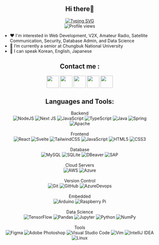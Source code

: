 <!--
**nothingkim/nothingKim** is a ✨ _special_ ✨ repository because its `README.md` (this file) appears on your GitHub profile.

Here are some ideas to get you started:

- 🔭 I’m currently working on ...
- 🌱 I’m currently learning ...
- 👯 I’m looking to collaborate on ...
- 🤔 I’m looking for help with ...
- 💬 Ask me about ...
- 📫 How to reach me: ...
- 😄 Pronouns: ...
- ⚡ Fun fact: ...

-->
<div align="center">
  <h2>Hi there👋</h2>
    <a href="https://git.io/typing-svg"><img src="https://readme-typing-svg.demolab.com?font=Fira+Code&duration=3000&pause=1000&color=F7B3D9&random=false&width=200&lines=I'm+NothingKim;CQ+CQ+DE+DS3QOD;%E7%A7%81%E3%81%AF%E3%82%B8%E3%83%A7%E3%82%A4%E3%81%A7%E3%81%99;%EC%A0%80%EB%8A%94+%EA%B9%80%EC%A3%BC%EC%98%81%EC%9E%85%EB%8B%88%EB%8B%A4" alt="Typing SVG" /></a> <br>
    <img src="https://komarev.com/ghpvc/?username=nothingkim&color=ff69b4" alt="Profile views">

</div>

- ❤️ I'm interested in Web Development, V2X, Amateur Radio, Satellite Communication, Security, Database Admin, and Data Science 
- 🌱 I’m currently a senior at Chungbuk National University
- 💬 I can speak Korean, English, Japanese

<div align="center">
  
## Contact me :
<a href="https://www.youtube.com/@nothingkim" target="_blank"> <img src="https://aoi.mediaplacepartners.com/wp-content/uploads/2021/06/Youtube-Square-Icon.jpg" width="40px"></a>
<a href="https://www.qrz.com/db/DS3QOD" target="_blank"> <img src="https://encrypted-tbn0.gstatic.com/images?q=tbn:ANd9GcQmiHzXmhrfKnU6NeB72MDgpTu6Zl8qGdUDtLanIqaYOQ&s" width="40px"></a>
<a href="https://www.instagram.com/nothingkim" target="_blank"> <img src="https://github.com/nothingkim/nothingKim/assets/101862281/765cf60f-aa48-44aa-84aa-7a21a995442b" width="40px"></a>
<a href="https://velog.io/@nothingkim" target="_blank"> <img src="https://pbs.twimg.com/profile_images/1228368893321736193/Ov0og7E8_400x400.jpg" width="40px"></a>
<a href="mailto:rkswkdwhtjs@naver.com" target="_blank"> <img src="https://encrypted-tbn0.gstatic.com/images?q=tbn:ANd9GcTI2HxM4J-c6Ujxt36urxblzlnH8eQCcevVCA&s" width="40px"></a>


## Languages and Tools:
Backend
<br>
<img alt="NodeJS" src="https://img.shields.io/badge/node.js-%2343853D.svg?style=for-the-badge&logo=node-dot-js&logoColor=white"/>
<img alt="Next JS" src="https://img.shields.io/badge/nextjs-%23000000.svg?style=for-the-badge&logo=next.js&logoColor=white"/>
<img alt="JavaScript" src="https://img.shields.io/badge/javascript-%23323330.svg?style=for-the-badge&logo=javascript&logoColor=%23F7DF1E"/>
<img alt="TypeScript" src="https://img.shields.io/badge/typescript-%23007ACC.svg?style=for-the-badge&logo=typescript&logoColor=white"/>
<img alt="Java" src="https://img.shields.io/badge/java-%23ED8B00.svg?style=for-the-badge&logo=java&logoColor=white"/>
<img alt="Spring" src="https://img.shields.io/badge/spring-%236DB33F.svg?style=for-the-badge&logo=spring&logoColor=white"/>
<img alt="Apache" src="https://img.shields.io/badge/apache-%23D42029.svg?style=for-the-badge&logo=apache&logoColor=white"/>
<br><br>
Frontend
</br>
<img alt="React" src="https://img.shields.io/badge/react-%2320232a.svg?style=for-the-badge&logo=react&logoColor=%2361DAFB"/>
<img alt="Svelte" src="https://img.shields.io/badge/svelte-%23f1413d.svg?style=for-the-badge&logo=svelte&logoColor=white"/>
<img alt="TailwindCSS" src="https://img.shields.io/badge/tailwindcss-%2338B2AC.svg?style=for-the-badge&logo=tailwind-css&logoColor=white"/>
<img alt="JavaScript" src="https://img.shields.io/badge/javascript-%23323330.svg?style=for-the-badge&logo=javascript&logoColor=%23F7DF1E"/>
<img alt="HTML5" src="https://img.shields.io/badge/html5-%23E34F26.svg?style=for-the-badge&logo=html5&logoColor=white"/>
<img alt="CSS3" src="https://img.shields.io/badge/css3-%231572B6.svg?style=for-the-badge&logo=css3&logoColor=white"/>
<br><br>
Database <br>
<img alt="MySQL" src="https://img.shields.io/badge/mysql-%2300f.svg?style=for-the-badge&logo=mysql&logoColor=white"/>
<img alt="SQLite" src ="https://img.shields.io/badge/sqlite-%2307405e.svg?style=for-the-badge&logo=sqlite&logoColor=white"/>
<img alt="DBeaver" src ="https://img.shields.io/badge/DBeaver-382923?style=for-the-badge&logo=DBeaver&logoColor=white"/>
<img alt="SAP" src ="https://img.shields.io/badge/SAP-0FAAFF?style=for-the-badge&logo=SAP&logoColor=white"/>
<br><br>
Cloud Servers <br>
<img alt="AWS" src="https://img.shields.io/badge/AWS-%23FF9900.svg?style=for-the-badge&logo=amazon-aws&logoColor=white"/> 
<img alt="Azure" src="https://img.shields.io/badge/azure-%230072C6.svg?style=for-the-badge&logo=azure-devops&logoColor=white"/>
<br><br>
Version Control <br>
<img alt="Git" src="https://img.shields.io/badge/git-%23F05033.svg?style=for-the-badge&logo=git&logoColor=white"/>
<img alt="GitHub" src="https://img.shields.io/badge/github-%23121011.svg?style=for-the-badge&logo=github&logoColor=white"/>
<img alt="AzureDevops" src="https://img.shields.io/badge/azure_devops-0078D7?style=for-the-badge&logo=azuredevops&logoColor=white"/>
<br><br>
Embedded <br>
<img alt="Arduino" src="https://img.shields.io/badge/-Arduino-00979D?style=for-the-badge&logo=Arduino&logoColor=white"/>
<img alt="Raspberry Pi" src="https://img.shields.io/badge/-RaspberryPi-C51A4A?style=for-the-badge&logo=Raspberry-Pi" />
<br> <br>
Data Science <br>
<img alt="TensorFlow" src="https://img.shields.io/badge/TensorFlow-%23FF6F00.svg?style=for-the-badge&logo=TensorFlow&logoColor=white" /> 
<img alt="Pandas" src="https://img.shields.io/badge/pandas-%23150458.svg?style=for-the-badge&logo=pandas&logoColor=white" />
<img alt="Jupyter" src="https://img.shields.io/badge/Jupyter-%23F37626.svg?style=for-the-badge&logo=Jupyter&logoColor=white" />
<img alt="Python" src="https://img.shields.io/badge/python-3776AB?style=for-the-badge&logo=python&logoColor=white" />
<img alt="NumPy" src="https://img.shields.io/badge/numpy-%23013243.svg?style=for-the-badge&logo=numpy&logoColor=white" /> <br> <br>
Tools <br>
<img alt="Figma" src="https://img.shields.io/badge/figma-%23F24E1E.svg?style=for-the-badge&logo=figma&logoColor=white"/>
<img alt="Adobe Photoshop" src="https://img.shields.io/badge/adobephotoshop-%2331A8FF.svg?style=for-the-badge&logo=adobephotoshop&logoColor=white"/>
<img alt="Visual Studio Code" src="https://img.shields.io/badge/VisualStudioCode-0078d7.svg?style=for-the-badge&logo=visual-studio-code&logoColor=white"/>
<img alt="Vim" src="https://img.shields.io/badge/VIM-%2311AB00.svg?style=for-the-badge&logo=vim&logoColor=white"/>
<img alt="IntelliJ IDEA" src="https://img.shields.io/badge/IntelliJIDEA-000000.svg?style=for-the-badge&logo=intellij-idea&logoColor=white"/>
<img alt="Linux" src="https://img.shields.io/badge/Linux-FCC624?style=for-the-badge&logo=linux&logoColor=black">
<br> <br>
</div>




